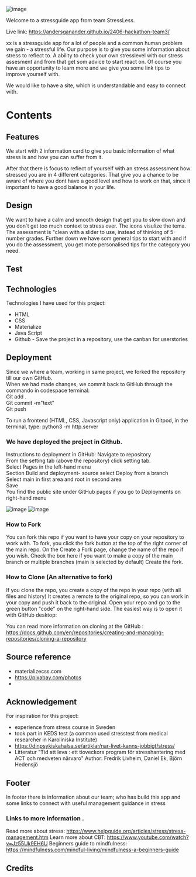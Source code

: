 
![image](https://github.com/Christina5P/2406-hackathon-team3/assets/160019695/425a593d-5cdf-4e8c-96cc-a6b8e701f594)

Welcome to a stressguide app from team StressLess.

Live link: https://andersganander.github.io/2406-hackathon-team3/

xx is a stressguide app for a lot of people and a common human problem we gain - a stressful life.
Our purpose is to give you some information about stress to reflect to.
A ability to check your own stresslevel with our stress assesment and from that get som advice to start react on.
Of course you have an opportunity to learn more and we give you some link tips to improve yourself with.

We would like to have a site, which is understandable and easy to connect with.

# Contents

## Features

We start with 2 information card to give you basic information of what stress is and how you can suffer from it.

After that there is focus to reflect of  yourself with an stress assessment how stressed you are in 4 different categories.
That give you a chance to be aware of where you dont have a good level and how to work on that, since it important to have a good balance in your life.

## Design
We want to have a calm and smooth design that get you to slow down and you don´t get too much context to stress over.
The icons visulize the tema.
The assessment is "clean with a slider to use, instead of thinking of 5-number grades.
Further down we have som general tips to start with and if you do the assessment, you get mote personalised tips for the category you need.

## Test
## Technologies
Technologies I have used for this project:

- HTML
- CSS
- Materialize
- Java Script 
- Github - Save the project in a repository, use the canban for userstories 


## Deployment


Since we where a team, working in same project, we forked the repository till our own GitHub.<br>
When we had made changes, we commit back to GitHub through the commando in codespace terminal:<br>
Git add . <br>
Git commit -m"text" <br>
Git push <br>

To run a frontend (HTML, CSS, Javascript only) application in Gitpod, in the terminal, type:
python3 -m http.server

### We have deployed the project in Github.
Instructions to deployment in GitHub:
Navigate to repository<br>
From the setting tab (above the repository) click setting tab.<br>
Select Pages in the left-hand menu<br>
Section Build and deployment- source select Deploy from a branch<br>
Select main in first area and root in second area<br>
Save<br>
You find the public site under GitHub pages if you go to Deployments on right-hand menu

![image](https://github.com/Christina5P/2406-hackathon-team3/assets/160019695/9c82300c-ff7a-4f74-8274-b1dfeb777c83)
![image](https://github.com/Christina5P/2406-hackathon-team3/assets/160019695/802f73cd-4b7f-43dc-a50a-8c204d89cba6)



### How to Fork
You can fork this repo if you want to have your copy on your repository to work with. To fork, you click the fork button at the top of the right corner of the main repo. On the Create a Fork page, change the name of the repo if you wish. Check the box here if you want to make a copy of the main branch or multiple branches (main is selected by default) Create the fork.

 ### How to Clone (An alternative to fork)
If you clone the repo, you create a copy of the repo in your repo (with all files and history) It creates a remote to the original repo, so you can work in your copy and push it back to the original. Open your repo and go to the green button "code" on the right-hand side. The easiest way is to open it with GitHub desktop: 

You can read more information on cloning at the GitHub : https://docs.github.com/en/repositories/creating-and-managing-repositories/cloning-a-repository

## Source reference

- materializecss.com
- https://pixabay.com/photos
- 
## Acknowledgement

For inspiration for this project:
- experience from stress course in Sweden
- took part in KEDS test (a common used stresstest from medical researcher in Karoliniska Institute)
- https://dinpsykiskahalsa.se/artiklar/nar-livet-kanns-jobbigt/stress/
- Litteratur "Tid att leva : ett tioveckors program för stresshantering med ACT och medveten närvaro" 
Author: Fredrik Livheim, Daniel Ek, Björn Hedensjö 

## Footer 

In footer there is information about our team; who has build this app and some links to connect with useful management guidance in stress

### Links to more information .
Read more about stress: https://www.helpguide.org/articles/stress/stress-management.htm
Learn more about CBT: https://www.youtube.com/watch?v=Jz55Uk9EH6U
Beginners guide to mindfulness: https://mindfulness.com/mindful-living/mindfulness-a-beginners-guide

## Credits



